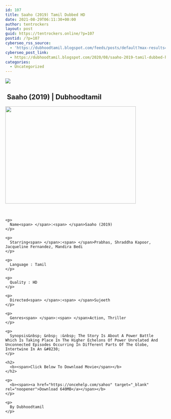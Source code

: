 ```yaml
---
id: 107
title: Saaho (2019) Tamil Dubbed HD
date: 2021-08-29T06:11:30+00:00
author: tentrockers
layout: post
guid: https://tentrockers.online/?p=107
postid: /?p=107
cyberseo_rss_source:
  - 'https://dubhoodtamil.blogspot.com/feeds/posts/default?max-results=150&start-index=151'
cyberseo_post_link:
  - https://dubhoodtamil.blogspot.com/2020/08/saaho-2019-tamil-dubbed-hd.html
categories:
  - Uncategorized
---
```

<div class="media_block">
  <img src="https://1.bp.blogspot.com/-ytCQxryg9r0/X0M_KtbQrkI/AAAAAAAACE0/HeCAyacqL6Au060d9POjgvrkQDBaA9yYwCNcBGAsYHQ/s72-w410-h306-c/69758580.webp" class="media_thumbnail" />
</div>

## **&nbsp;Saaho (2019) | Dubhoodtamil**

<div>
  <div class="separator">
    <a href="https://1.bp.blogspot.com/-ytCQxryg9r0/X0M_KtbQrkI/AAAAAAAACE0/HeCAyacqL6Au060d9POjgvrkQDBaA9yYwCNcBGAsYHQ/s1200/69758580.webp" imageanchor="1"><img loading="lazy" border="0" data-original-height="900" data-original-width="1200" height="306" src="https://1.bp.blogspot.com/-ytCQxryg9r0/X0M_KtbQrkI/AAAAAAAACE0/HeCAyacqL6Au060d9POjgvrkQDBaA9yYwCNcBGAsYHQ/w410-h306/69758580.webp" width="410" /></a>
  </div>
  
  <p>
    <b><br /></b></div> 
    
    <p>
      Name<span> </span>:<span> </span>Saaho (2019)
    </p>
    
    <p>
      Starring<span> </span>:<span> </span>Prabhas, Shraddha Kapoor, Jacqueline Fernandez, Mandira Bedi
    </p>
    
    <p>
      Language : Tamil
    </p>
    
    <p>
      Quality : HD
    </p>
    
    <p>
      Directed<span> </span>:<span> </span>Sujeeth
    </p>
    
    <p>
      Genres<span> </span>:<span> </span>Action, Thriller
    </p>
    
    <p>
      Synopsis&nbsp; &nbsp; :&nbsp; The Story Is About A Power Battle Which Is Taking Place In The Higher Echelons Of Power Unrelated And Unconnected Episodes Occurring In Different Parts Of The Globe, Intertwine In An &#8230;
    </p>
    
    <h2>
      <b><span>Click Below To Download Movie</span></b>
    </h2>
    
    <p>
      <b><span><a href="https://oncehelp.com/sahoo" target="_blank" rel="noopener">Download 640MB</a></span></b>
    </p>
    
    <p>
      By Dubhoodtamil
    </p>